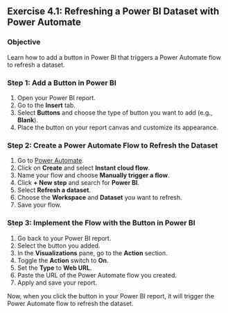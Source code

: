 ## Exercise 4.1: Refreshing a Power BI Dataset with Power Automate

### Objective
Learn how to add a button in Power BI that triggers a Power Automate flow to refresh a dataset.

### Step 1: Add a Button in Power BI
1. Open your Power BI report.
2. Go to the **Insert** tab.
3. Select **Buttons** and choose the type of button you want to add (e.g., **Blank**).
4. Place the button on your report canvas and customize its appearance.

### Step 2: Create a Power Automate Flow to Refresh the Dataset
1. Go to [Power Automate](https://flow.microsoft.com).
2. Click on **Create** and select **Instant cloud flow**.
3. Name your flow and choose **Manually trigger a flow**.
4. Click **+ New step** and search for **Power BI**.
5. Select **Refresh a dataset**.
6. Choose the **Workspace** and **Dataset** you want to refresh.
7. Save your flow.

### Step 3: Implement the Flow with the Button in Power BI
1. Go back to your Power BI report.
2. Select the button you added.
3. In the **Visualizations** pane, go to the **Action** section.
4. Toggle the **Action** switch to **On**.
5. Set the **Type** to **Web URL**.
6. Paste the URL of the Power Automate flow you created.
7. Apply and save your report.


Now, when you click the button in your Power BI report, it will trigger the Power Automate flow to refresh the dataset.
